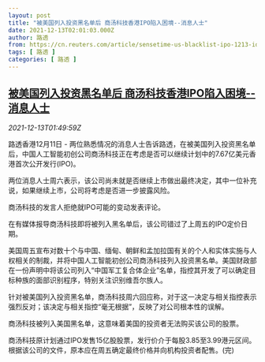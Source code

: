```yaml
---
layout: post
title: "被美国列入投资黑名单后 商汤科技香港IPO陷入困境--消息人士"
date: 2021-12-13T02:01:03.000Z
author: 路透
from: https://cn.reuters.com/article/sensetime-us-blacklist-ipo-1213-idCNKBS2IS03W
tags: [ 路透 ]
categories: [ 路透 ]
---
```

<!--1639360863000-->
[被美国列入投资黑名单后 商汤科技香港IPO陷入困境--消息人士](https://cn.reuters.com/article/sensetime-us-blacklist-ipo-1213-idCNKBS2IS03W)
------

<div>
<div><i>2021-12-13T01:49:59Z</i></div><p>路透香港12月11日 - 两位熟悉情况的消息人士告诉路透，在被美国列入投资黑名单后，中国人工智能初创公司商汤科技正在考虑是否可以继续计划中的7.67亿美元香港首次公开发行(IPO)。</p><p>两位消息人士周六表示，该公司尚未就是否继续上市做出最终决定，其中一位补充说，如果继续上市，公司将考虑是否进一步披露风险。</p><p>商汤科技的发言人拒绝就IPO可能的变动发表评论。</p><p>在有媒体报导商汤科技即将被列入黑名单后，该公司错过了上周五的IPO定价日期。</p><p>美国周五宣布对数十个与中国、缅甸、朝鲜和孟加拉国有关的个人和实体实施与人权相关的制裁，并将中国人工智能初创公司商汤科技列入投资黑名单。美国财政部在一份声明中将该公司列入“中国军工复合体企业”名单，指控其开发了可以确定目标种族的面部识别程序，特别关注识别维吾尔族人。</p><p>针对被美国列入投资黑名单，商汤科技周六回应称，对于这一决定与相关指控表示强烈反对；该决定与相关指控“毫无根据”，反映了对公司根本性的误解。</p><p>商汤科技被列入美国黑名单，这意味着美国的投资者无法购买该公司的股票。</p><p>商汤科技原计划通过IPO发售15亿股股票，发行价介于每股3.85至3.99港元区间。根据该公司的文件，原本应在周五确定最终价格并向机构投资者配售。(完)</p>
</div>
